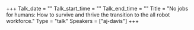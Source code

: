 +++
Talk_date = ""
Talk_start_time = ""
Talk_end_time = ""
Title = "No jobs for humans: How to survive and thrive the transition to the all robot workforce."
Type = "talk"
Speakers = ["aj-davis"]
+++

